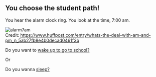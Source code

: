 ## You choose the student path!  

You hear the alarm clock ring. You look at the time, 7:00 am.  

![alarm7am](alarm7am.jpeg)  
Credit: https://www.huffpost.com/entry/whats-the-deal-with-am-and-pm_n_5ab27fb8e4b0decad0461f3b

Do you want to [wake up to go to school?](choice1/wakeup.md)

Or

Do you wanna [sleep?](choice2/snooze1.md)